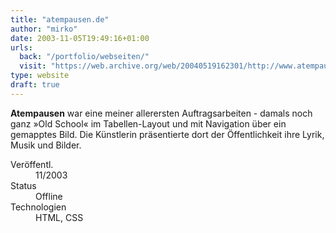 ```yaml
---
title: "atempausen.de"
author: "mirko"
date: 2003-11-05T19:49:16+01:00
urls:
  back: "/portfolio/webseiten/"
  visit: "https://web.archive.org/web/20040519162301/http://www.atempausen.de:80/"
type: website
draft: true
---
```


**Atempausen** war eine meiner allerersten Auftragsarbeiten - damals noch ganz »Old School« im Tabellen-Layout und mit Navigation über ein gemapptes Bild. Die Künstlerin präsentierte dort der Öffentlichkeit ihre Lyrik, Musik und Bilder.

<dl>
  <dt>Veröffentl.</dt><dd>11/2003</dd>
  <dt>Status</dt><dd>Offline</dd>
  <dt>Technologien</dt><dd>HTML, CSS</dd>
</dl>
